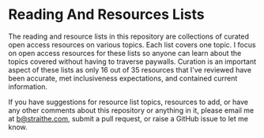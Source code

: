 # Reading And Resources Lists

The reading and resource lists in this repository are collections of curated open access resources on various topics. Each list covers one topic. I focus on open access resources for these lists so anyone can learn about the topics covered without having to traverse paywalls. Curation is an important aspect of these lists as only 16 out of 35 resources that I've reviewed have been accurate, met inclusiveness expectations, and contained current information. 

If you have suggestions for resource list topics, resources to add, or have any other comments about this repository or anything in it, please email me at b@straithe.com, submit a pull request, or raise a GitHub issue to let me know.  
